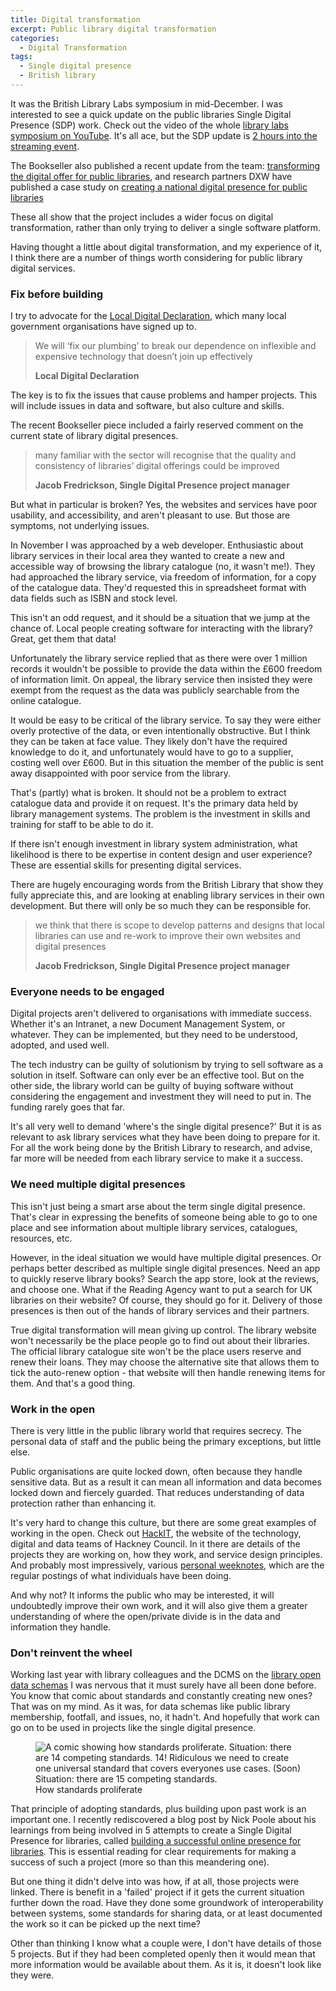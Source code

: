 ```yaml
---
title: Digital transformation
excerpt: Public library digital transformation
categories:
  - Digital Transformation
tags:
  - Single digital presence
  - British library
---
```


It was the British Library Labs symposium in mid-December. I was interested to see a quick update on the public libraries Single Digital Presence (SDP) work. Check out the video of the whole [library labs symposium on YouTube](https://www.youtube.com/watch?v=ZCdakFvVYEc). It's all ace, but the SDP update is [2 hours into the streaming event](https://youtu.be/ZCdakFvVYEc?t=7216). 

The Bookseller also published a recent update from the team: [transforming the digital offer for public libraries](https://www.thebookseller.com/blogs/transforming-digital-offer-public-libraries-1220211), and research partners DXW have published a case study on [creating a national digital presence for public libraries](https://www.dxw.com/case-studies/creating-a-national-digital-presence-for-public-libraries/)

These all show that the project includes a wider focus on digital transformation, rather than only trying to deliver a single software platform.

Having thought a little about digital transformation, and my experience of it, I think there are a number of things worth considering for public library digital services.

### Fix before building

I try to advocate for the [Local Digital Declaration](https://localdigital.gov.uk/declaration/), which many local government organisations have signed up to.

> We will ‘fix our plumbing’ to break our dependence on inflexible and expensive technology that doesn’t join up effectively
>
> **Local Digital Declaration**

The key is to fix the issues that cause problems and hamper projects. This will include issues in data and software, but also culture and skills.

The recent Bookseller piece included a fairly reserved comment on the current state of library digital presences.

> many familiar with the sector will recognise that the quality and consistency of libraries’ digital offerings could be improved
>
> **Jacob Fredrickson, Single Digital Presence project manager**

But what in particular is broken? Yes, the websites and services have poor usability, and accessibility, and aren't pleasant to use. But those are symptoms, not underlying issues.

In November I was approached by a web developer. Enthusiastic about library services in their local area they wanted to create a new and accessible way of browsing the library catalogue (no, it wasn't me!). They had approached the library service, via freedom of information, for a copy of the catalogue data. They'd requested this in spreadsheet format with data fields such as ISBN and stock level.

This isn't an odd request, and it should be a situation that we jump at the chance of. Local people creating software for interacting with the library? Great, get them that data!

Unfortunately the library service replied that as there were over 1 million records it wouldn't be possible to provide the data within the £600 freedom of information limit. On appeal, the library service then insisted they were exempt from the request as the data was publicly searchable from the online catalogue.

It would be easy to be critical of the library service. To say they were either overly protective of the data, or even intentionally obstructive. But I think they can be taken at face value. They likely don't have the required knowledge to do it, and unfortunately would have to go to a supplier, costing well over £600. But in this situation the member of the public is sent away disappointed with poor service from the library.

That's (partly) what is broken. It should not be a problem to extract catalogue data and provide it on request. It's the primary data held by library management systems. The problem is the investment in skills and training for staff to be able to do it.

If there isn't enough investment in library system administration, what likelihood is there to be expertise in content design and user experience? These are essential skills for presenting digital services.

There are hugely encouraging words from the British Library that show they fully appreciate this, and are looking at enabling library services in their own development. But there will only be so much they can be responsible for.

> we think that there is scope to develop patterns and designs that local libraries can use and re-work to improve their own websites and digital presences
>
> **Jacob Fredrickson, Single Digital Presence project manager**

### Everyone needs to be engaged

Digital projects aren't delivered to organisations with immediate success. Whether it's an Intranet, a new Document Management System, or whatever. They can be implemented, but they need to be understood, adopted, and used well.

The tech industry can be guilty of solutionism by trying to sell software as a solution in itself. Software can only ever be an effective tool. But on the other side, the library world can be guilty of buying software without considering the engagement and investment they will need to put in. The funding rarely goes that far.

It's all very well to demand 'where's the single digital presence?' But it is as relevant to ask library services what they have been doing to prepare for it. For all the work being done by the British Library to research, and advise, far more will be needed from each library service to make it a success.

### We need multiple digital presences

This isn't just being a smart arse about the term single digital presence. That's clear in expressing the benefits of someone being able to go to one place and see information about multiple library services, catalogues, resources, etc.

However, in the ideal situation we would have multiple digital presences. Or perhaps better described as multiple single digital presences. Need an app to quickly reserve library books? Search the app store, look at the reviews, and choose one. What if the Reading Agency want to put a search for UK libraries on their website? Of course, they should go for it. Delivery of those presences is then out of the hands of library services and their partners.

True digital transformation will mean giving up control. The library website won't necessarily be the place people go to find out about their libraries. The official library catalogue site won't be the place users reserve and renew their loans. They may choose the alternative site that allows them to tick the auto-renew option - that website will then handle renewing items for them. And that's a good thing.

### Work in the open

There is very little in the public library world that requires secrecy. The personal data of staff and the public being the primary exceptions, but little else.

Public organisations are quite locked down, often because they handle sensitive data. But as a result it can mean all information and data becomes locked down and fiercely guarded. That reduces understanding of data protection rather than enhancing it.

It's very hard to change this culture, but there are some great examples of working in the open. Check out [HackIT](https://hackit.org.uk/), the website of the technology, digital and data teams of Hackney Council. In it there are details of the projects they are working on, how they work, and service design principles. And probably most impressively, various [personal weeknotes](https://hackit.org.uk/how-we-work/weeknotes), which are the regular postings of what individuals have been doing.

And why not? It informs the public who may be interested, it will undoubtedly improve their own work, and it will also give them a greater understanding of where the open/private divide is in the data and information they handle.

### Don't reinvent the wheel

Working last year with library colleagues and the DCMS on the [library open data schemas](https://schema.librarydata.uk/) I was nervous that it must surely have all been done before. You know that comic about standards and constantly creating new ones? That was on my mind. As it was, for data schemas like public library membership, footfall, and issues, no, it hadn't. And hopefully that work can go on to be used in projects like the single digital presence.

<figure class="align-center">
  <img src="https://imgs.xkcd.com/comics/standards.png" alt="A comic showing how standards proliferate. Situation: there are 14 competing standards. 14! Ridiculous we need to create one universal standard that covers everyones use cases. (Soon) Situation: there are 15 competing standards."/>
  <figcaption>How standards proliferate</figcaption>
</figure>

That principle of adopting standards, plus building upon past work is an important one. I recently rediscovered a blog post by Nick Poole about his learnings from being involved in 5 attempts to create a Single Digital Presence for libraries, called [building a successful online presence for libraries](https://nickpoole.org.uk/online-libraries/). This is essential reading for clear requirements for making a success of such a project (more so than this meandering one). 

But one thing it didn't delve into was how, if at all, those projects were linked. There is benefit in a 'failed' project if it gets the current situation further down the road. Have they done some groundwork of interoperability between systems, some standards for sharing data, or at least documented the work so it can be picked up the next time?

Other than thinking I know what a couple were, I don't have details of those 5 projects. But if they had been completed openly then it would mean that more information would be available about them. As it is, it doesn't look like they were.
